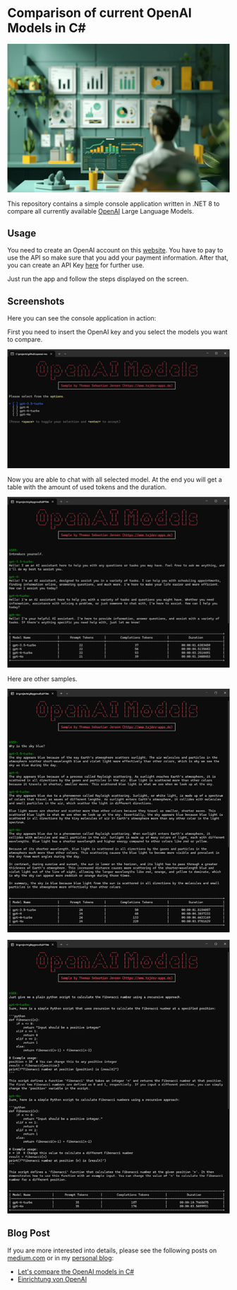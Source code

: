 # Comparison of current OpenAI Models in C#

![Header](./docs/header.png)

This repository contains a simple console application written in .NET 8 to compare all currently available [OpenAI](https://openai.com) Large Language Models.


## Usage

You need to create an OpenAI account on this [website](https://platform.openai.com/docs/overview). You have to pay to use the API so make sure that you add your payment information. After that, you can create an API Key [here](https://platform.openai.com/api-keys) for further use.

Just run the app and follow the steps displayed on the screen.


## Screenshots

Here you can see the console application in action:

First you need to insert the OpenAI key and you select the models you want to compare.

![Console1](./docs/sample-01.png)

Now you are able to chat with all selected model. At the end you will get a table with the amount of used tokens and the duration.

![Console2](./docs/sample-02.png)

Here are other samples.

![Console3](./docs/sample-03.png)

![Console4](./docs/sample-04.png)


## Blog Post

If you are more interested into details, please see the following posts on [medium.com](https://www.medium.com) or in my [personal blog](https://www.tsjdev-apps.de):

- [Let's compare the OpenAI models in C#](https://medium.com/medialesson/lets-compare-the-openai-models-in-c-916e33e1d539)
- [Einrichtung von OpenAI](https://www.tsjdev-apps.de/einrichtung-von-openai/)